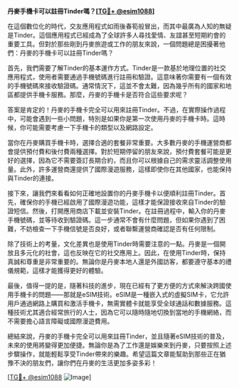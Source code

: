 **丹麥手機卡可以註冊Tinder嗎？[[TG💪+ @esim1088](https://t.me/s/esim1088)]**

在這個數位化的時代，交友應用程式如雨後春筍般冒出，而其中最廣為人知的無疑是Tinder。這個應用程式已經成為了全球許多人尋找愛情、友誼甚至短期約會的重要工具。但對於那些剛到丹麥旅遊或工作的朋友來說，一個問題總是困擾著他們：丹麥的手機卡可以註冊Tinder嗎？

首先，我們需要了解Tinder的基本運作方式。Tinder是一款基於地理位置的社交應用程式，使用者需要通過手機號碼進行註冊和驗證。這意味著你需要有一個有效的手機號碼來接收驗證碼。通常情況下，這並不會太難，因為幾乎所有的國家和地區都提供手機卡服務。那麼，丹麥的手機卡是否符合這些要求呢？

答案是肯定的！丹麥的手機卡完全可以用來註冊Tinder。不過，在實際操作過程中，可能會遇到一些小問題，特別是如果你是第一次使用丹麥的手機卡時。這時候，你可能需要考慮一下手機卡的類型以及網路設定。

當你在丹麥購買手機卡時，選擇合適的套餐非常重要。大多數丹麥的手機運營商都會提供預付費和後付費兩種選擇。對於短期停留的朋友來說，預付費套餐可能是更好的選擇，因為它不需要簽訂長期合約，而且你可以根據自己的需求靈活調整使用量。此外，許多運營商還提供了國際漫遊服務，這樣即使你在其他國家，也能保持與Tinder的連接。

接下來，讓我們來看看如何正確地設置你的丹麥手機卡以便順利註冊Tinder。首先，確保你的手機已經啟用了國際漫遊功能，這樣才能保證接收來自Tinder的驗證短信。然後，打開應用商店下載並安裝Tinder。在註冊過程中，輸入你的丹麥手機號碼，並等待收到驗證碼。這一步通常不會有什麼問題，但如果你遇到了困難，不妨檢查一下手機信號是否良好，或者聯繫運營商確認是否有任何限制。

除了技術上的考量，文化差異也是使用Tinder時需要注意的一點。丹麥是一個開放且多元化的社會，這也反映在它的社交應用上。因此，在使用Tinder時，保持真誠和尊重是非常重要的。無論你是丹麥本地人還是外國訪客，都要遵守基本的禮儀規範，這樣才能獲得更好的體驗。

最後，值得一提的是，隨著科技的進步，現在已經有了更方便的方式來解決跨國使用手機卡的問題——那就是eSIM技術。eSIM是一種嵌入式的虛擬SIM卡，它允許用戶通過網路上購買和激活手機卡，無需實體卡就能享受全球通話和數據服務。這種技術尤其適合經常旅行的人士，因為它可以隨時隨地切換到當地的手機網絡，而不需要擔心語言障礙或國際漫遊費用。

總結來說，丹麥的手機卡完全可以用來註冊Tinder，並且隨著eSIM技術的普及，未來的使用將變得更加便捷。無論你是為了工作還是娛樂來到丹麥，只要按照上述步驟操作，就能輕鬆享受Tinder帶來的樂趣。希望這篇文章能幫助到那些正在猶豫不決的朋友們，讓你們在丹麥的生活更加多姿多彩！

[[TG💪+ @esim1088](https://t.me/s/esim1088) ![Image](https://i.postimg.cc/4NQfJmqS/Snipaste-2025-05-13-00-14-12.png)]